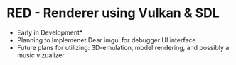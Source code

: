 # RED - Renderer using Vulkan & SDL 
- Early in Development*
- Planning to Implemenet Dear imgui for debugger UI interface
- Future plans for utilizing: 3D-emulation, model rendering, and possibly a music vizualizer
